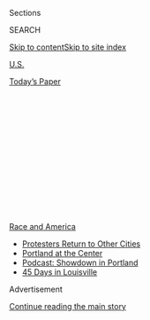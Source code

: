 <div id="app">

<div>

<div>

<div>

<div class="NYTAppHideMasthead css-1q2w90k e1suatyy0">

<div class="section css-ui9rw0 e1suatyy2">

<div class="css-eph4ug er09x8g0">

<div class="css-6n7j50">

</div>

<span class="css-1dv1kvn">Sections</span>

<div class="css-10488qs">

<span class="css-1dv1kvn">SEARCH</span>

</div>

[Skip to content](#site-content)[Skip to site
index](#site-index)

</div>

<div id="masthead-section-label" class="css-1wr3we4 eaxe0e00">

[U.S.](https://www.nytimes3xbfgragh.onion/section/us)

</div>

<div class="css-10698na e1huz5gh0">

</div>

</div>

<div id="masthead-bar-one" class="section hasLinks css-15hmgas e1csuq9d3">

<div class="css-uqyvli e1csuq9d0">

</div>

<div class="css-1uqjmks e1csuq9d1">

</div>

<div class="css-9e9ivx">

[](https://myaccount.nytimes3xbfgragh.onion/auth/login?response_type=cookie&client_id=vi)

</div>

<div class="css-1bvtpon e1csuq9d2">

[Today’s
Paper](https://www.nytimes3xbfgragh.onion/section/todayspaper)

</div>

</div>

</div>

</div>

<div data-aria-hidden="false">

<div id="site-content" data-role="main">

<div>

<div class="css-1aor85t" style="opacity:0.000000001;z-index:-1;visibility:hidden">

<div class="css-1hqnpie">

<div class="css-epjblv">

<span class="css-17xtcya">[U.S.](/section/us)</span><span class="css-x15j1o">|</span><span class="css-fwqvlz">What
Is Antifa, the Movement Trump Wants to Declare a Terror
Group?</span>

</div>

<div class="css-k008qs">

<div class="css-1iwv8en">

<span class="css-18z7m18"></span>

<div>

</div>

</div>

<span class="css-1n6z4y">https://nyti.ms/2ZURLMr</span>

<div class="css-1705lsu">

<div class="css-4xjgmj">

<div class="css-4skfbu" data-role="toolbar" data-aria-label="Social Media Share buttons, Save button, and Comments Panel with current comment count" data-testid="share-tools">

  - 
  - 
  - 
  - 
    
    <div class="css-6n7j50">
    
    </div>

  - 

</div>

</div>

</div>

</div>

</div>

</div>

<div id="NYT_TOP_BANNER_REGION" class="css-13pd83m">

<div>

<div id="styln-prism-menu-1590763508878" class="section interactive-content interactive-size-medium css-1edisqu">

<div class="css-17ih8de interactive-body">

<div id="scroll-container" class="css-1gj85ro">

[<span class="styln-title-wrap"><span class="css-1pje3qr">Race
and</span><span class="css-1pje3qr">
America</span></span>](https://www.nytimes3xbfgragh.onion/news-event/george-floyd-protests-minneapolis-new-york-los-angeles?action=click&pgtype=Article&state=default&region=TOP_BANNER&context=storylines_menu)

  - [Protesters Return to Other
    Cities](https://www.nytimes3xbfgragh.onion/2020/07/26/us/protests-portland-seattle-trump.html?action=click&pgtype=Article&state=default&region=TOP_BANNER&context=storylines_menu)
  - [Portland at the
    Center](https://www.nytimes3xbfgragh.onion/2020/07/24/us/portland-oregon-protests-white-race.html?action=click&pgtype=Article&state=default&region=TOP_BANNER&context=storylines_menu)
  - [Podcast: Showdown in
    Portland](https://www.nytimes3xbfgragh.onion/2020/07/23/podcasts/the-daily/portland-protests.html?action=click&pgtype=Article&state=default&region=TOP_BANNER&context=storylines_menu)
  - [45 Days in
    Louisville](https://www.nytimes3xbfgragh.onion/interactive/2020/07/16/us/black-lives-matter-protests-louisville-breonna-taylor.html?action=click&pgtype=Article&state=default&region=TOP_BANNER&context=storylines_menu)

</div>

</div>

</div>

</div>

</div>

<div id="top-wrapper" class="css-1sy8kpn">

<div id="top-slug" class="css-l9onyx">

Advertisement

</div>

[Continue reading the main
story](#after-top)

<div class="ad top-wrapper" style="text-align:center;height:100%;display:block;min-height:250px">

<div id="top" class="place-ad" data-position="top" data-size-key="top">

</div>

</div>

<div id="after-top">

</div>

</div>

<div>

<div id="sponsor-wrapper" class="css-1hyfx7x">

<div id="sponsor-slug" class="css-19vbshk">

Supported by

</div>

[Continue reading the main
story](#after-sponsor)

<div id="sponsor" class="ad sponsor-wrapper" style="text-align:center;height:100%;display:block">

</div>

<div id="after-sponsor">

</div>

</div>

<div class="css-186x18t">

</div>

<div class="css-1vkm6nb ehdk2mb0">

# What Is Antifa, the Movement Trump Wants to Declare a Terror Group?

</div>

President Trump’s announcement brought renewed attention to the
anti-fascist protesters he has blamed for inciting violence at
protests.

<div class="css-79elbk" data-testid="photoviewer-wrapper">

<div class="css-z3e15g" data-testid="photoviewer-wrapper-hidden">

</div>

<div class="css-1a48zt4 ehw59r15" data-testid="photoviewer-children">

![<span class="css-16f3y1r e13ogyst0" data-aria-hidden="true">Anti-fascist
demonstrators gathered in protest at an alt-right rally in Portland,
Ore., last
year.</span><span class="css-cnj6d5 e1z0qqy90" itemprop="copyrightHolder"><span class="css-1ly73wi e1tej78p0">Credit...</span><span><span>Stephanie
Keith/Getty
Images</span></span></span>](https://static01.graylady3jvrrxbe.onion/images/2020/05/31/multimedia/31xp-antifa-pix1/merlin_159394380_8ef29e27-ed5f-4b5a-b061-290b09989d59-articleLarge.jpg?quality=75&auto=webp&disable=upscale)

</div>

</div>

<div class="css-18e8msd">

<div class="css-vp77d3 epjyd6m0">

<div class="css-1baulvz">

By [<span class="css-1baulvz" itemprop="name">Nicholas
Bogel-Burroughs</span>](https://www.nytimes3xbfgragh.onion/by/nicholas-bogel-burroughs)
and [<span class="css-1baulvz last-byline" itemprop="name">Sandra E.
Garcia</span>](https://www.nytimes3xbfgragh.onion/by/sandra-e-garcia)

</div>

</div>

  - June 2,
    2020

  - 
    
    <div class="css-4xjgmj">
    
    <div class="css-pvvomx" data-role="toolbar" data-aria-label="Social Media Share buttons, Save button, and Comments Panel with current comment count" data-testid="share-tools">
    
      - 
      - 
      - 
      - 
        
        <div class="css-6n7j50">
        
        </div>
    
      - 
    
    </div>
    
    </div>

</div>

<div class="css-mdjrty">

[Leer en
español](https://www.nytimes3xbfgragh.onion/es/2020/06/02/espanol/mundo/que-es-antifa.html "Read in Spanish")

</div>

</div>

<div class="section meteredContent css-1r7ky0e" name="articleBody" itemprop="articleBody">

<div class="css-1fanzo5 StoryBodyCompanionColumn">

<div class="css-53u6y8">

Seeking to [assign blame for the
protests](https://www.nytimes3xbfgragh.onion/2020/05/31/us/politics/trump-antifa-terrorist-group.html?referringSource=articleShare)
that have convulsed cities across the country this week, President Trump
[said on
Sunday](https://twitter.com/realDonaldTrump/status/1267129644228247552)
that the United States would designate antifa, the loosely affiliated
group of far-left anti-fascism activists, a terrorist organization.

The president’s critics noted, however, that the United States does not
have a [domestic terrorism
law](https://www.nytimes3xbfgragh.onion/2019/08/07/us/domestic-terror-law.html)
and that antifa, a contraction of the phrase “anti-fascist,” is not an
organization with a leader, a defined structure or membership roles.

Rather, antifa is more of a movement of activists whose followers share
a philosophy and tactics. They have made their presence known at
protests around the country in recent years, including the [“Unite the
Right”
rally](https://www.nytimes3xbfgragh.onion/2017/08/13/us/charlottesville-protests-unite-the-right.html)
in Charlottesville, Va., in 2017.

</div>

</div>

<div>

</div>

<div class="css-1fanzo5 StoryBodyCompanionColumn">

<div class="css-53u6y8">

## Who are the members of antifa?

It is impossible to know how many people count themselves as members.
Its followers acknowledge that the movement is secretive, has no
official leaders and is organized into autonomous local cells. It is
also only one in a constellation of activist movements that have come
together in the past few years to oppose the far right.

</div>

</div>

<div class="css-1fanzo5 StoryBodyCompanionColumn">

<div class="css-53u6y8">

Antifa members campaign against actions they view as authoritarian,
homophobic, racist or xenophobic. Although antifa is not affiliated with
other movements on the left — and is sometimes [viewed as a
distraction](https://www.nytimes3xbfgragh.onion/2017/08/28/opinion/antifa-trump-charlottesville.html)
by other organizers — its members sometimes work with other local
activist networks that are rallying around the same issues, such as the
Occupy movement or [Black Lives
Matter](https://news.vice.com/en_us/article/7xqjv9/neo-nazis-are-giving-black-lives-matter-and-antifa-a-reason-to-work-together).

*\[See* [*photos from a sixth night of
protest*](https://www.nytimes3xbfgragh.onion/article/pictures-george-floyd-protests-photos.html)
*in cities across America.\]*

## What are its goals?

Supporters generally seek to stop what they see as fascist, racist and
far-right groups from having a platform to promote their views, arguing
that public demonstration of those ideas leads to the targeting of
marginalized people, including racial minorities, women and members of
the L.G.B.T.Q. community.

“The argument is that militant anti-fascism is inherently self-defense
because of the historically documented violence that fascists pose,
especially to marginalized people,” said Mark Bray, a history lecturer
at Rutgers University and the author of “Antifa: The Anti-Fascist
Handbook.”

Many antifa organizers also participate in more peaceful forms of
community organizing, but they believe that using violence is justified
because of their views that if racist or fascist groups are allowed to
organize freely, “it will inevitably result in violence against
marginalized communities,” said Mr. Bray, whose defense of the
anti-fascist movement [incited criticism and generated
support](https://www.thedartmouth.com/article/2017/09/dartmouth-and-lecturer-mark-bray-at-center-of-antifa-violence-dispute)
at Dartmouth College when he was a lecturer there.

</div>

</div>

<div class="css-1fanzo5 StoryBodyCompanionColumn">

<div class="css-53u6y8">

## When did the movement begin?

Although the Merriam-Webster dictionary says the word
“[antifa](https://www.merriam-webster.com/dictionary/antifa)” was
first used in 1946 and was borrowed from a German phrase signaling an
opposition to Nazism, more people began [joining the
movement](https://www.nytimes3xbfgragh.onion/2017/08/17/us/antifa-left-wing-faction-far-right.html)
in the United States after the 2016 election of Mr. Trump, to counter
the threat they believed was posed by the so-called
[alt-right](https://www.nytimes3xbfgragh.onion/2017/08/15/us/politics/alt-left-alt-right-glossary.html),
Mr. Bray said.

One of the first groups in the United States to use the name was [Rose
City
Antifa](https://www.wweek.com/news/2017/05/23/white-supremacists-are-brawling-with-masked-leftists-in-the-portland-streets-homeland-security-is-watching/),
which says it was founded in 2007 in Portland, Ore. It has a large
following on social media, where it shares news articles and sometimes
seeks to dox, or reveal the identities and personal information of,
figures on the right.

The antifa movement gained more visibility in 2017 after a series of
events that put a spotlight on anti-fascist protesters, including the
[punching](https://www.nytimes3xbfgragh.onion/2017/01/21/us/politics/richard-spencer-punched-attack.html)
of a prominent alt-right member; [the
cancellation](https://www.nytimes3xbfgragh.onion/2017/02/02/us/university-california-berkeley-free-speech-milo-yiannopoulos.html)
of an event by a right-wing writer at the [University of California,
Berkeley](https://www.nytimes3xbfgragh.onion/2017/02/02/us/university-california-berkeley-free-speech-milo-yiannopoulos.html);
and their confrontation of white nationalist [protesters in
Charlottesville](https://www.nytimes3xbfgragh.onion/2017/08/14/us/who-were-the-counterprotesters-in-charlottesville.html)
who turned violent.

## What distinguishes antifa from other protest groups?

Mr. Bray said antifa groups often use tactics similar to anarchist
groups, such as dressing in all black and wearing masks. The groups also
have overlapping ideologies, as both often criticize capitalism and seek
to dismantle structures of authority, including police forces.

## How have politicians and others reacted?

The movement has been widely criticized among the mainstream left and
right. After the protests in Berkeley, Calif., in August 2017, Speaker
Nancy Pelosi [decried](https://www.speaker.gov/newsroom/82917/) “the
violent actions of people calling themselves antifa” and said they
should be arrested.

Conservative publications and politicians routinely rail against
supporters of antifa, who they say are seeking to shut down peaceful
expression of conservative views. These critics point to moments during
which purported antifa members have been [accused of
sucker-punching](https://www.washingtonpost.com/news/post-nation/wp/2017/08/25/a-trump-supporter-was-sucker-punched-by-a-counterprotester-why-isnt-it-a-hate-crime/?utm_term=.9ddfb2a40d3a)
Trump supporters.

Ruth Ben-Ghiat, a professor of history at New York University who
studies fascism, said she was worried that antifa’s methods could feed
into what she said were false equivalencies that seek to lump violence
on the left with attacks by the right, such as the killing of a
protester in Charlottesville by a [man who had expressed white
supremacist
views](https://www.nytimes3xbfgragh.onion/2019/03/27/us/james-alex-fields-charlottesville.html).

</div>

</div>

<div class="css-1fanzo5 StoryBodyCompanionColumn">

<div class="css-53u6y8">

“Throwing a milkshake is not equivalent to killing someone, but because
the people in power are allied with the right, any provocation, any
dissent against right-wing violence, backfires,” Professor Ben-Ghiat
said in an interview last year.

Between 2010 and 2016, 53 percent of terrorist attacks in the United
States were carried out by religious extremists — 35 percent by
right-wing extremists and 12 percent by left-wing or environmentalist
extremists, [according to a University of Maryland-led
consortium](https://www.start.umd.edu/pubs/START_IdeologicalMotivationsOfTerrorismInUS_Nov2017.pdf)
that studies terrorism.

Militancy on the left can “become a justification for those in power and
allies on the right to crack down,” Professor Ben-Ghiat said. “In these
situations, the left, or antifa, are historically placed in impossible
situations.”

</div>

</div>

<div>

</div>

</div>

<div>

</div>

<div>

</div>

<div>

</div>

<div>

<div id="bottom-wrapper" class="css-1ede5it">

<div id="bottom-slug" class="css-l9onyx">

Advertisement

</div>

[Continue reading the main
story](#after-bottom)

<div id="bottom" class="ad bottom-wrapper" style="text-align:center;height:100%;display:block;min-height:90px">

</div>

<div id="after-bottom">

</div>

</div>

</div>

</div>

</div>

## Site Index

<div>

</div>

## Site Information Navigation

  - [© <span>2020</span> <span>The New York Times
    Company</span>](https://help.nytimes3xbfgragh.onion/hc/en-us/articles/115014792127-Copyright-notice)

<!-- end list -->

  - [NYTCo](https://www.nytco.com/)
  - [Contact
    Us](https://help.nytimes3xbfgragh.onion/hc/en-us/articles/115015385887-Contact-Us)
  - [Work with us](https://www.nytco.com/careers/)
  - [Advertise](https://nytmediakit.com/)
  - [T Brand Studio](http://www.tbrandstudio.com/)
  - [Your Ad
    Choices](https://www.nytimes3xbfgragh.onion/privacy/cookie-policy#how-do-i-manage-trackers)
  - [Privacy](https://www.nytimes3xbfgragh.onion/privacy)
  - [Terms of
    Service](https://help.nytimes3xbfgragh.onion/hc/en-us/articles/115014893428-Terms-of-service)
  - [Terms of
    Sale](https://help.nytimes3xbfgragh.onion/hc/en-us/articles/115014893968-Terms-of-sale)
  - [Site
    Map](https://spiderbites.nytimes3xbfgragh.onion)
  - [Help](https://help.nytimes3xbfgragh.onion/hc/en-us)
  - [Subscriptions](https://www.nytimes3xbfgragh.onion/subscription?campaignId=37WXW)

</div>

</div>

</div>

</div>
